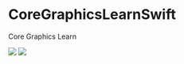 # CoreGraphicsLearnSwift
Core Graphics Learn

![](https://github.com/wiirlock/CoreGraphicsLearnSwift/blob/master/Screen%20Shot%202016-09-02%20at%209.57.31%20PM.png) ![](https://github.com/wiirlock/CoreGraphicsLearnSwift/blob/master/Screen%20Shot%202016-09-02%20at%209.57.43%20PM.png)
